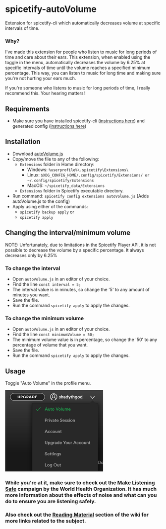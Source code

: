 # spicetify-autoVolume
Extension for spicetify-cli which automatically decreases volume at specific intervals of time.

### Why?
I've made this extension for people who listen to music for long periods of time and care about their ears. This extension, when enabled using the toggle in the menu, automatically decreases the volume by 6.25% at specific intervals of time until the volume reaches a specified minimum percentage. This way, you can listen to music for long time and making sure you're not hurting your ears much.

If you're someone who listens to music for long periods of time, I really recommend this. Your hearing matters!

## Requirements
- Make sure you have installed spicetify-cli ([instructions here](https://github.com/khanhas/spicetify-cli/wiki/Installation)) and generated config ([instructions here](https://github.com/khanhas/spicetify-cli/wiki/Basic-Usage))

## Installation
- Download [autoVolume.js](https://github.com/ShadyThGod/spicetify-autoVolume/raw/master/autoVolume.js)
- Copy/move the file to any of the following:
  - `Extensions` folder in Home directory:
    - Windows: `%userprofile%\.spicetify\Extensions\`
    - Linux: `$XDG_CONFIG_HOME/.config/spicetify/Extensions/ or ~/.config/spicetify/Extensions`
    - MacOS: `~/spicetify_data/Extensions`
  - `Extensions` folder in Spicetify executable directory.
- Run command: `spicetify config extensions autoVolume.js` (Adds autoVolume.js to the config)
- Apply using either of the commands:
  - `spicetify backup apply`
  or
  - `spicetify apply`

## Changing the interval/minimum volume

NOTE: Unfortunately, due to limitations in the Spicetify Player API, it is not possible to decrease the volume by a specific percentage. It always decreases only by 6.25%

### To change the interval

- Open `autoVolume.js` in an editor of your choice.
- Find the line `const interval = 5;`
- The interval value is in minutes, so change the '5' to any amount of minutes you want.
- Save the file.
- Run the command `spicetify apply` to apply the changes.

### To change the minimum volume

- Open `autoVolume.js` in an editor of your choice.
- Find the line `const minimumVolume = 50;`
- The minimum volume value is in percentage, so change the '50' to any percentage of volume that you want.
- Save the file.
- Run the command `spicetify apply` to apply the changes.

## Usage
Toggle "Auto Volume" in the profile menu.

![autoVolume Screenshot](https://github.com/ShadyThGod/spicetify-autoVolume/raw/master/autoVolume-screenshot.png)

### While you're at it, make sure to check out the **[Make Listening Safe](https://www.who.int/pbd/deafness/activities/MLS/en/)** campaign by the World Health Organization. It has much more information about the effects of noise and what can you do to ensure you are listening safely.
### Also check out the [Reading Material](https://github.com/ShadyThGod/spicetify-autoVolume/wiki/Reading-Material) section of the wiki for more links related to the subject.
